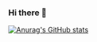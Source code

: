 ### Hi there 👋

[![Anurag's GitHub stats](https://github-readme-stats.vercel.app/api?username=jh9875&show_icons=true&include_all_commits=true)](https://github.com/anuraghazra/github-readme-stats)

<!--
**jh9875/jh9875** is a ✨ _special_ ✨ repository because its `README.md` (this file) appears on your GitHub profile.

Here are some ideas to get you started:

- 🔭 I’m currently working on ...
- 🌱 I’m currently learning ...
- 👯 I’m looking to collaborate on ...
- 🤔 I’m looking for help with ...
- 💬 Ask me about ...
- 📫 How to reach me: ...
- 😄 Pronouns: ...
- ⚡ Fun fact: ...
-->
